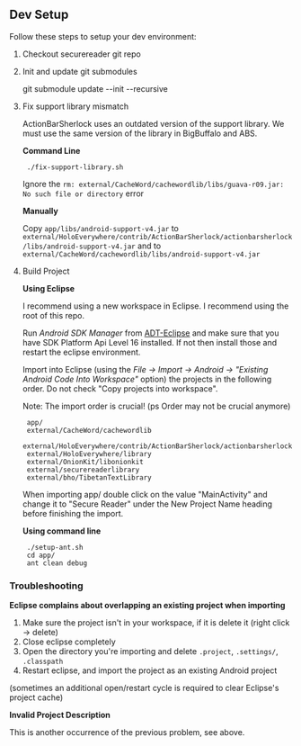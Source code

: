 ## Dev Setup

Follow these steps to setup your dev environment:

1. Checkout securereader git repo
2. Init and update git submodules

    git submodule update --init --recursive

3. Fix support library mismatch

    ActionBarSherlock uses an outdated version of the support library. We must use the same version
    of the library in BigBuffalo and ABS.

    **Command Line**

        ./fix-support-library.sh
    Ignore the `rm: external/CacheWord/cachewordlib/libs/guava-r09.jar: No such file or directory` error

    **Manually**

    Copy `app/libs/android-support-v4.jar` to `external/HoloEverywhere/contrib/ActionBarSherlock/actionbarsherlock/libs/android-support-v4.jar` and to `external/CacheWord/cachewordlib/libs/android-support-v4.jar`

4. Build Project

   **Using Eclipse**

    I recommend using a new workspace in Eclipse. I recommend using the root of
    this repo.
    
    Run *Android SDK Manager* from [ADT-Eclipse](http://developer.android.com/sdk/index.html) and make sure that you have SDK Platform Api Level 16 installed. If not then install those and restart the eclipse environment.

    Import into Eclipse (using the *File -> Import -> Android -> "Existing Android Code Into Workspace"* option) the
    projects in the following order. Do not check "Copy projects into workspace".

    Note: The import order is crucial! (ps Order may not be crucial anymore)

        app/
        external/CacheWord/cachewordlib
        external/HoloEverywhere/contrib/ActionBarSherlock/actionbarsherlock
        external/HoloEverywhere/library
        external/OnionKit/libonionkit
        external/securereaderlibrary
        external/bho/TibetanTextLibrary

    When importing app/ double click on the value "MainActivity" and change it
    to "Secure Reader" under the New Project Name heading before finishing the
    import.


   **Using command line**

        ./setup-ant.sh
        cd app/
        ant clean debug

### Troubleshooting

**Eclipse complains about overlapping an existing project when importing**

1. Make sure the project isn't in your workspace, if it is delete it (right click -> delete)
2. Close eclipse completely
2. Open the directory you're importing and delete `.project`, `.settings/`, `.classpath`
3. Restart eclipse, and import the project as an existing Android project

(sometimes an additional open/restart cycle is required to clear Eclipse's project cache)

**Invalid Project Description**

This is another occurrence of the previous problem, see above.
